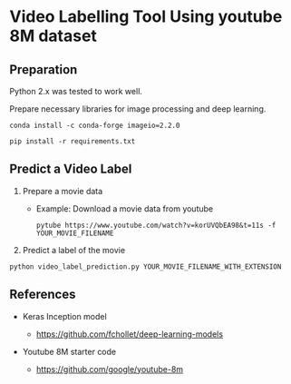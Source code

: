 # Video Labelling Tool Using youtube 8M dataset

## Preparation

Python 2.x was tested to work well.

Prepare necessary libraries for image processing and deep learning.

```
conda install -c conda-forge imageio=2.2.0

pip install -r requirements.txt
```


## Predict a Video Label

1. Prepare a movie data
    - Example: Download a movie data from youtube 
        ```
        pytube https://www.youtube.com/watch?v=korUVQbEA98&t=11s -f YOUR_MOVIE_FILENAME
        ```

2. Predict a label of the movie
```
python video_label_prediction.py YOUR_MOVIE_FILENAME_WITH_EXTENSION  
```


## References
- Keras Inception model
    - https://github.com/fchollet/deep-learning-models

- Youtube 8M starter code
    - https://github.com/google/youtube-8m

    
   